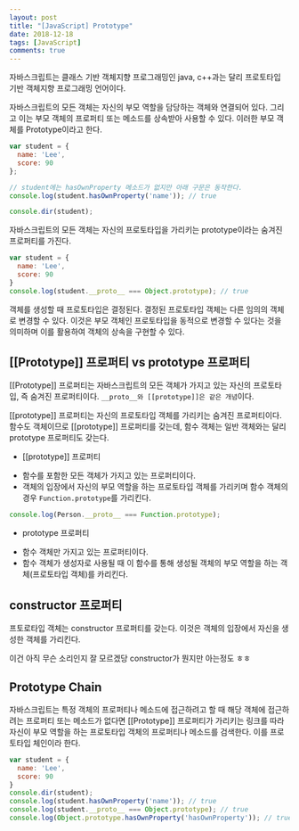 ```yaml
---
layout: post
title: "[JavaScript] Prototype"
date: 2018-12-18
tags: [JavaScript]
comments: true
---
```


자바스크립트는 클래스 기반 객체지향 프로그래밍인 java, c++과는 달리 프로토타입 기반 객체지향 프로그래밍 언어이다.

자바스크립트의 모든 객체는 자신의 부모 역할을 담당하는 객체와 연결되어 있다. 그리고 이는 부모 객체의 프로퍼티 또는 메소드를 상속받아 사용할 수 있다. 이러한 부모 객체를 Prototype이라고 한다.

```JavaScript
var student = {
  name: 'Lee',
  score: 90
};

// student에는 hasOwnProperty 메소드가 없지만 아래 구문은 동작한다.
console.log(student.hasOwnProperty('name')); // true

console.dir(student);
```

자바스크립트의 모든 객체는 자신의 프로토타입을 가리키는 prototype이라는 숨겨진 프로퍼티를 가진다.

```JavaScript
var student = {
  name: 'Lee',
  score: 90
}
console.log(student.__proto__ === Object.prototype); // true
```

객체를 생성할 때 프로토타입은 결정된다. 결정된 프로토타입 객체는 다른 임의의 객체로 변경할 수 있다. 이것은 부모 객체인 프로토타입을 동적으로 변경할 수 있다는 것을 의미하며 이를 활용하여 객체의 상속을 구현할 수 있다.

## [[Prototype]] 프로퍼티 vs prototype 프로퍼티

[[Prototype]] 프로퍼티는 자바스크립트의 모든 객체가 가지고 있는 자신의 프로토타입, 즉 숨겨진 프로퍼티이다. `__proto__와 [[prototype]]은 같은 개념`이다.

[[prototype]] 프로퍼티는 자신의 프로토타입 객체를 가리키는 숨겨진 프로퍼티이다. 함수도 객체이므로 [[prototype]] 프로퍼티를 갖는데, 함수 객체는 일반 객체와는 달리 prototype 프로퍼티도 갖는다.

* [[prototype]] 프로퍼티

- 함수를 포함한 모든 객체가 가지고 있는 프로퍼티이다.
- 객체의 입장에서 자신의 부모 역할을 하는 프로토타입 객체를 가리키며 함수 객체의 경우 `Function.prototype`를 가리킨다.

```JavaScript
console.log(Person.__proto__ === Function.prototype);
```

* prototype 프로퍼티

- 함수 객체만 가지고 있는 프로퍼티이다.
- 함수 객체가 생성자로 사용될 때 이 함수를 통해 생성될 객체의 부모 역할을 하는 객체(프로토타입 객체)를 카리킨다.

## constructor 프로퍼티

프토로타입 객체는 constructor 프로퍼티를 갖는다. 이것은 객체의 입장에서 자신을 생성한 객체를 가리킨다.

이건 아직 무슨 소리인지 잘 모르겠당 constructor가 뭔지만 아는정도 ㅎㅎ

## Prototype Chain

자바스크립트는 특정 객체의 프로퍼티나 메소드에 접근하려고 할 때 해당 객체에 접근하려는 프로퍼티 또는 메소드가 없다면 [[Prototype]] 프로퍼티가 가리키는 링크를 따라 자신이 부모 역할을 하는 프로토타입 객체의 프로퍼티나 메소드를 검색한다. 이를 프로토타입 체인이라 한다.

```javascript
var student = {
  name: 'Lee',
  score: 90
}
console.dir(student);
console.log(student.hasOwnProperty('name')); // true
console.log(student.__proto__ === Object.prototype); // true
console.log(Object.prototype.hasOwnProperty('hasOwnProperty')); // true
```
